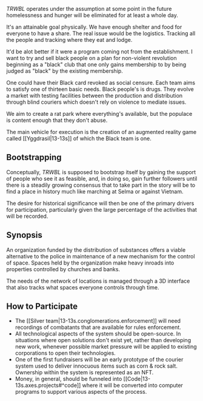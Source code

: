 
_TRWBL_ operates under the assumption at some point in the future homelessness and hunger will be eliminated for at least a whole day.

It's an attainable goal physically. We have enough shelter and food for everyone to have a share. The real issue would be the logistics. Tracking all the people and tracking where they eat and lodge.

It'd be alot better if it were a program coming not from the establishment. I want to try and sell black people on a plan for non-violent revolution beginning as a "black" club that one only gains membership to by being judged as "black" by the existing membership.

One could have their Black card revoked as social censure. Each team aims to satisfy one of thirteen basic needs. Black people's is drugs. They evolve a market with testing facilities between the production and distribution through blind couriers which doesn't rely on violence to mediate issues.

We aim to create a rat park where everything's available, but the populace is content enough that they don't abuse.

The main vehicle for execution is the creation of an augmented reality game called [[Yggdrasil|13-13s]] of which the Black team is one.

## Bootstrapping

Conceptually, _TRWBL_ is supposed to bootstrap itself by gaining the support of people who see it as feasible, and, in doing so, gain further followers until there is a steadily growing consensus that to take part in the story will be to find a place in history much like marching at Selma or against Vietnam.

The desire for historical significance will then be one of the primary drivers for participation, particularly given the large percentage of the activities that will be recorded.

## Synopsis

An organization funded by the distribution of substances offers a viable alternative to the police in maintenance of a new mechanism for the control of space. Spaces held by the organization make heavy inroads into properties controlled by churches and banks.

The needs of the network of locations is managed through a 3D interface that also tracks what spaces everyone controls through time.

## How to Participate

* The [[Silver team|13-13s.conglomerations.enforcement]] will need recordings of combatants that are available for rules enforcement.
* All technological aspects of the system should be open-source. In situations where open solutions don't exist yet, rather than developing new work, whenever possible market pressure will be applied to existing corporations to open their technologies.
* One of the first fundraisers will be an early prototype of the courier system used to deliver innocuous items such as corn & rock salt. Ownership within the system is represented as an NFT.
* Money, in general, should be funneled into [[Code|13-13s.axes.projects#^code]] where it will be converted into computer programs to support various aspects of the process.
